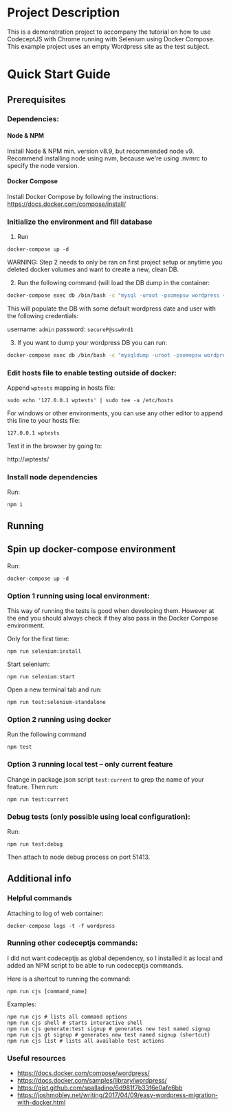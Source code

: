 # Project Description

This is a demonstration project to accompany the tutorial on how to use CodeceptJS with Chrome running with Selenium using Docker Compose.
This example project uses an empty Wordpress site as the test subject.

# Quick Start Guide

## Prerequisites

### Dependencies:

#### Node & NPM

Install Node & NPM min. version v8.9, but recommended node v9.
Recommend installing node using nvm, because we're using .nvmrc to specify the node version.

#### Docker Compose

Install Docker Compose by following the instructions:
https://docs.docker.com/compose/install/

### Initialize the environment and fill database

1. Run
```
docker-compose up -d
```

WARNING: Step 2 needs to only be ran on first project setup or anytime you deleted docker volumes and want to create a new, clean DB.

2. Run the following command (will load the DB dump in the container:

```bash
docker-compose exec db /bin/bash -c "mysql -uroot -psomepsw wordpress < /code/backup.sql"
```

This will populate the DB with some default wordpress date and user with the following credentials:

username: `admin`
password: `secureP@ssw0rd1`

3. If you want to dump your wordpress DB you can run:

```bash
docker-compose exec db /bin/bash -c "mysqldump -uroot -psomepsw wordpress --result-file=/code/backup.sql"
```

### Edit hosts file to enable testing outside of docker:

Append `wptests` mapping in hosts file:

```
sudo echo '127.0.0.1 wptests' | sudo tee -a /etc/hosts
```

For windows or other environments, you can use any other editor to append this line to your hosts file:
```
127.0.0.1 wptests
```

Test it in the browser by going to:

http://wptests/

### Install node dependencies

Run:

```
npm i
```

## Running

## Spin up docker-compose environment

Run:

```
docker-compose up -d
```

### Option 1 running using local environment:

This way of running the tests is good when developing them. However at the end you should always check if they also pass in the Docker Compose environment.

Only for the first time:

```
npm run selenium:install
```

Start selenium:

```
npm run selenium:start
```

Open a new terminal tab and run:

```
npm run test:selenium-standalone
```

### Option 2 running using docker

Run the following command

```
npm test
```

### Option 3 running local test – only current feature

Change in package.json script `test:current` to grep the name of your feature.
Then run:

```
npm run test:current
```

### Debug tests (only possible using local configuration):

Run:

```
npm run test:debug
```

Then attach to node debug process on port 51413.

## Additional info

### Helpful commands

Attaching to log of web container:

```
docker-compose logs -t -f wordpress
```

### Running other codeceptjs commands:

I did not want codeceptjs as global dependency, so I installed it as local and added an NPM script to be able to run codeceptjs commands.

Here is a shortcut to running the command:

```
npm run cjs [command_name]
```

Examples:

```
npm run cjs # lists all command options
npm run cjs shell # starts interactive shell
npm run cjs generate:test signup # generates new test named signup
npm run cjs gt signup # generates new test named signup (shortcut)
npm run cjs list # lists all available test actions
```

### Useful resources

* https://docs.docker.com/compose/wordpress/
* https://docs.docker.com/samples/library/wordpress/
* https://gist.github.com/spalladino/6d981f7b33f6e0afe6bb
* https://joshmobley.net/writing/2017/04/09/easy-wordpress-migration-with-docker.html